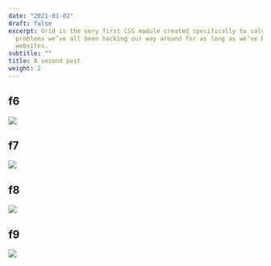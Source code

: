 ```yaml
---
date: "2021-01-02"
draft: false
excerpt: Grid is the very first CSS module created specifically to solve the layout
  problems we’ve all been hacking our way around for as long as we’ve been making
  websites.
subtitle: ""
title: A second post
weight: 2
---
```


## f6

![](fl6.jpg)

## f7

![](fl7.jpg)

## f8

![](fl8.jpg)

## f9

![](fl9.jpg)
